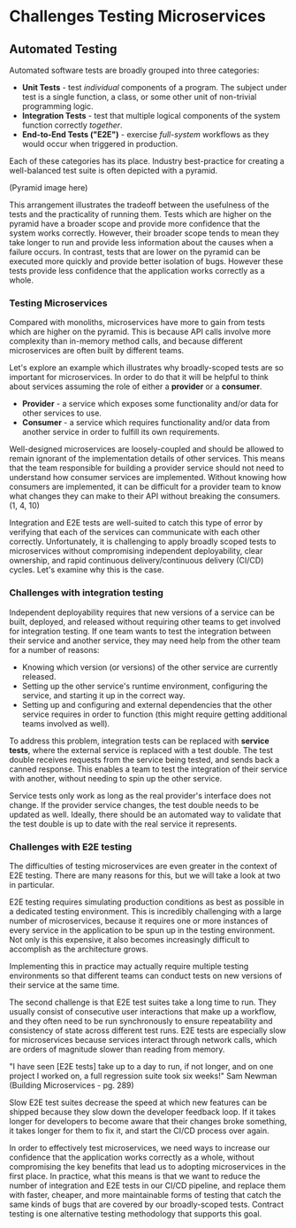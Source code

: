 # Challenges Testing Microservices

## Automated Testing

Automated software tests are broadly grouped into three categories:

- **Unit Tests** - test *individual* components of a program.
  The subject under test is a single function, a class, or some other unit of non-trivial programming logic.
- **Integration Tests** - test that multiple logical components of the system function correctly *together*.
- **End-to-End Tests ("E2E")** - exercise *full-system* workflows as they would occur when triggered in production.

Each of these categories has its place.
Industry best-practice for creating a well-balanced test suite is often depicted with a pyramid.

(Pyramid image here)

This arrangement illustrates the tradeoff between the usefulness of the tests and the practicality of running them.
Tests which are higher on the pyramid have a broader scope and provide more confidence that the system works correctly.
However, their broader scope tends to mean they take longer to run and provide less information about the causes when a failure occurs.
In contrast, tests that are lower on the pyramid can be executed more quickly and provide better isolation of bugs. However these tests provide less confidence that the application works correctly as a whole.

### Testing Microservices

Compared with monoliths, microservices have more to gain from tests which are higher on the pyramid. This is because API calls involve more complexity than in-memory method calls, and because different microservices are often built by different teams.

Let's explore an example which illustrates why broadly-scoped tests are so important for microservices. In order to do that it will be helpful to think about services assuming the role of either a **provider** or a **consumer**.

- **Provider** - a service which exposes some functionality and/or data for other services to use.
- **Consumer** - a service which requires functionality and/or data from another service in order to fulfill its own requirements.

Well-designed microservices are loosely-coupled and should be allowed to remain ignorant of the implementation details of other services. This means that the team responsible for building a provider service should not need to understand how consumer services are implemented. Without knowing how consumers are implemented, it can be difficult for a provider team to know what changes they can make to their API without breaking the consumers. (1, 4, 10)

Integration and E2E tests are well-suited to catch this type of error by verifying that each of the services can communicate with each other correctly. Unfortunately, it is challenging to apply broadly scoped tests to microservices without compromising independent deployability, clear ownership, and rapid continuous delivery/continuous delivery (CI/CD) cycles. Let's examine why this is the case.

### Challenges with integration testing

Independent deployability requires that new versions of a service can be built, deployed, and released without requiring other teams to get involved for integration testing. If one team wants to test the integration between their service and another service, they may need help from the other team for a number of reasons:

- Knowing which version (or versions) of the other service are currently released.
- Setting up the other service's runtime environment, configuring the service, and starting it up in the correct way.
- Setting up and configuring and external dependencies that the other service requires in order to function (this might require getting additional teams involved as well).

To address this problem, integration tests can be replaced with **service tests**, where the external service is replaced with a test double. The test double receives requests from the service being tested, and sends back a canned response. This enables a team to test the integration of their service with another, without needing to spin up the other service.

Service tests only work as long as the real provider's interface does not change. If the provider service changes, the test double needs to be updated as well. Ideally, there should be an automated way to validate that the test double is up to date with the real service it represents.

### Challenges with E2E testing

The difficulties of testing microservices are even greater in the context of E2E testing. There are many reasons for this, but we will take a look at two in particular.

E2E testing requires simulating production conditions as best as possible in a dedicated testing environment. This is incredibly challenging with a large number of microservices, because it requires one or more instances of every service in the application to be spun up in the testing environment. Not only is this expensive, it also becomes increasingly difficult to accomplish as the architecture grows.

Implementing this in practice may actually require multiple testing environments so that different teams can conduct tests on new versions of their service at the same time.

The second challenge is that E2E test suites take a long time to run. They usually consist of consecutive user interactions that make up a workflow, and they often need to be run synchronously to ensure repeatability and consistency of state across different test runs. E2E tests are especially slow for microservices because services interact through network calls, which are orders of magnitude slower than reading from memory.

"I have seen \[E2E tests\] take up to a day to run, if not longer, and on one project I worked on, a full regression suite took six weeks!" Sam Newman (Building Microservices - pg. 289)

Slow E2E test suites decrease the speed at which new features can be shipped because they slow down the developer feedback loop. If it takes longer for developers to become aware that their changes broke something, it takes longer for them to fix it, and start the CI/CD process over again.

In order to effectively test microservices, we need ways to increase our confidence that the application works correctly as a whole, without compromising the key benefits that lead us to adopting microservices in the first place. In practice, what this means is that we want to reduce the number of integration and E2E tests in our CI/CD pipeline, and replace them with faster, cheaper, and more maintainable forms of testing that catch the same kinds of bugs that are covered by our broadly-scoped tests. Contract testing is one alternative testing methodology that supports this goal.

